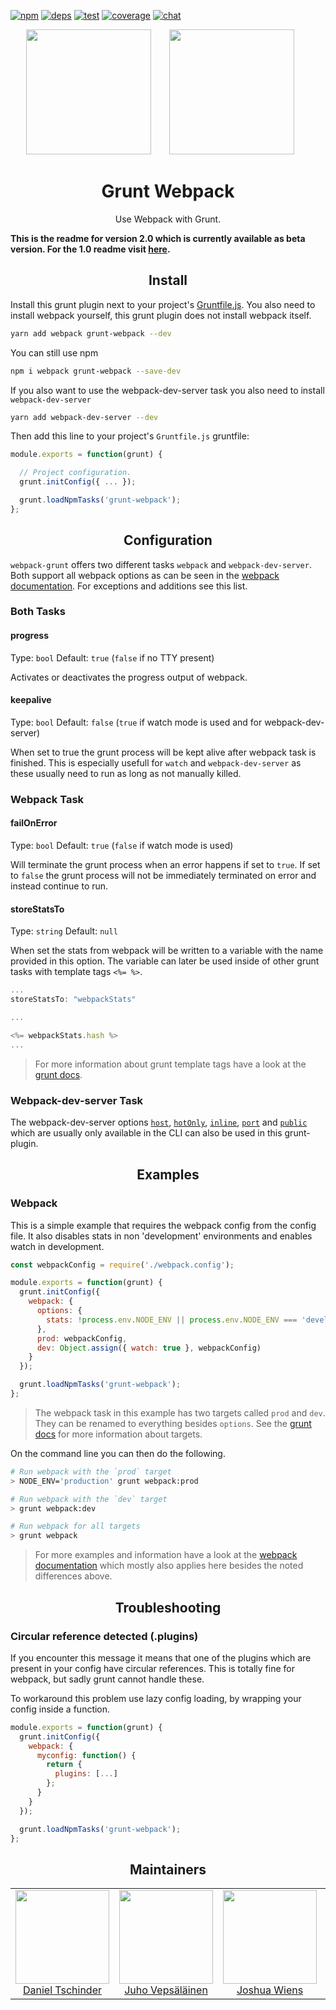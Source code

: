[![npm][npm]][npm-url]
[![deps][deps]][deps-url]
[![test][test]][test-url]
[![coverage][cover]][cover-url]
[![chat][chat]][chat-url]

<div align="center">
  <!-- replace with accurate logo e.g from https://worldvectorlogo.com/ -->
  <img width="200" height="200"
    src="https://cdn.worldvectorlogo.com/logos/grunt.svg">
  <a href="https://github.com/webpack/webpack">
    <img width="200" height="200" vspace="" hspace="25"
      src="https://cdn.rawgit.com/webpack/media/e7485eb2/logo/icon.svg">
  </a>
  <h1>Grunt Webpack</h1>
  <p>Use Webpack with Grunt.<p>
</div>

  **This is the readme for version 2.0 which is currently available as beta version. For the 1.0 readme visit [here](https://github.com/webpack-contrib/grunt-webpack/tree/1.0).**

<h2 align="center">Install</h2>

Install this grunt plugin next to your project's [Gruntfile.js](http://gruntjs.com/getting-started). You also need to install webpack yourself, this grunt plugin does not install webpack itself.

```bash
yarn add webpack grunt-webpack --dev
```

You can still use npm

```bash
npm i webpack grunt-webpack --save-dev
```

If you also want to use the webpack-dev-server task you also need to install `webpack-dev-server`

```bash
yarn add webpack-dev-server --dev
```

Then add this line to your project's `Gruntfile.js` gruntfile:

```javascript
module.exports = function(grunt) {

  // Project configuration.
  grunt.initConfig({ ... });

  grunt.loadNpmTasks('grunt-webpack');
};
```

<h2 align="center">Configuration</h2>

`webpack-grunt` offers two different tasks `webpack` and `webpack-dev-server`. Both support all webpack options as 
can be seen in the [webpack documentation][3]. For exceptions and additions see this list.

### Both Tasks

#### progress
Type: `bool`
Default: `true` (`false` if no TTY present)

Activates or deactivates the progress output of webpack.

#### keepalive
Type: `bool`
Default: `false` (`true` if watch mode is used and for webpack-dev-server)

When set to true the grunt process will be kept alive after webpack task is finished. This is especially usefull for `watch` and `webpack-dev-server` as these usually need to run as long as not manually killed.
### Webpack Task

#### failOnError
Type: `bool`
Default: `true` (`false` if watch mode is used)

Will terminate the grunt process when an error happens if set to `true`. If set to `false` the grunt process will not be immediately terminated on error and instead continue to run.

#### storeStatsTo
Type: `string`
Default: `null`

When set the stats from webpack will be written to a variable with the name provided in this option. The variable can later be used inside of other grunt tasks with template tags `<%= %>`.

```js
...
storeStatsTo: "webpackStats"

...

<%= webpackStats.hash %>
...
```

> For more information about grunt template tags have a look at the [grunt docs][2].

### Webpack-dev-server Task

The webpack-dev-server options [`host`][5], [`hotOnly`][6], [`inline`][1], [`port`][4] and [`public`][7] which are usually only available in the CLI can also be used in this grunt-plugin.

<h2 align="center">Examples</h2>

### Webpack

This is a simple example that requires the webpack config from the config file.
It also disables stats in non 'development' environments and enables watch in development.

``` javascript
const webpackConfig = require('./webpack.config');

module.exports = function(grunt) {
  grunt.initConfig({
    webpack: {
      options: {
        stats: !process.env.NODE_ENV || process.env.NODE_ENV === 'development'
      },
      prod: webpackConfig,
      dev: Object.assign({ watch: true }, webpackConfig)
    }
  });

  grunt.loadNpmTasks('grunt-webpack');
};
```

> The webpack task in this example has two targets called `prod` and `dev`. They can be renamed to everything besides `options`. See the [grunt docs][2] for more information about targets.

On the command line you can then do the following.

```bash
# Run webpack with the `prod` target
> NODE_ENV='production' grunt webpack:prod

# Run webpack with the `dev` target
> grunt webpack:dev

# Run webpack for all targets
> grunt webpack
```

> For more examples and information have a look at the [webpack documentation][9] which mostly also applies here besides the noted differences above.

<h2 align="center">Troubleshooting</h2>

### Circular reference detected (.plugins)

If you encounter this message it means that one of the plugins which are present in your config have circular references.
This is totally fine for webpack, but sadly grunt cannot handle these.

To workaround this problem use lazy config loading, by wrapping your config inside a function.

```js
module.exports = function(grunt) {
  grunt.initConfig({
    webpack: {
      myconfig: function() {
        return {
          plugins: [...]
        };
      }
    }
  });

  grunt.loadNpmTasks('grunt-webpack');
};
```

<h2 align="center">Maintainers</h2>

<table>
  <tbody>
    <tr>
      <td align="center">
        <img width="150" height="150"
        src="https://avatars1.githubusercontent.com/u/231804?v=3&s=150">
        </br>
        <a href="https://github.com/danez">Daniel Tschinder</a>
      </td>
      <td align="center">
        <img width="150" height="150"
        src="https://avatars3.githubusercontent.com/u/166921?v=3&s=150">
        </br>
        <a href="https://github.com/bebraw">Juho Vepsäläinen</a>
      </td>
      <td align="center">
        <img width="150" height="150"
        src="https://avatars2.githubusercontent.com/u/8420490?v=3&s=150">
        </br>
        <a href="https://github.com/d3viant0ne">Joshua Wiens</a>
      </td>
      <td align="center">
        <img width="150" height="150"
        src="https://avatars3.githubusercontent.com/u/533616?v=3&s=150">
        </br>
        <a href="https://github.com/SpaceK33z">Kees Kluskens</a>
      </td>
      <td align="center">
        <img width="150" height="150"
        src="https://avatars3.githubusercontent.com/u/3408176?v=3&s=150">
        </br>
        <a href="https://github.com/TheLarkInn">Sean Larkin</a>
      </td>
    </tr>
  <tbody>
</table>

[1]: https://webpack.js.org/configuration/dev-server/#devserver-inline-cli-only
[2]: http://gruntjs.com/api/grunt.template
[3]: https://webpack.js.org/configuration/
[4]: https://webpack.js.org/configuration/dev-server/#devserver-port-cli-only
[5]: https://webpack.js.org/configuration/dev-server/#devserver-host-cli-only
[6]: https://webpack.js.org/configuration/dev-server/#devserver-hotonly-cli-only
[7]: https://webpack.js.org/configuration/dev-server/#devserver-public-cli-only
[8]: https://gruntjs.com/configuring-tasks#task-configuration-and-targets
[9]: https://webpack.js.org/guides/get-started/

[npm]: https://img.shields.io/npm/v/grunt-webpack.svg
[npm-url]: https://npmjs.com/package/grunt-webpack

[deps]: https://david-dm.org/webpack-contrib/grunt-webpack.svg
[deps-url]: https://david-dm.org/webpack-contrib/grunt-webpack

[chat]: https://img.shields.io/badge/gitter-webpack%2Fwebpack-brightgreen.svg
[chat-url]: https://gitter.im/webpack/webpack

[test]: https://travis-ci.org/webpack-contrib/grunt-webpack.svg?branch=master
[test-url]: https://travis-ci.org/webpack-contrib/grunt-webpack

[cover]: https://codecov.io/gh/webpack-contrib/grunt-webpack/branch/master/graph/badge.svg
[cover-url]: https://codecov.io/gh/webpack-contrib/grunt-webpack
